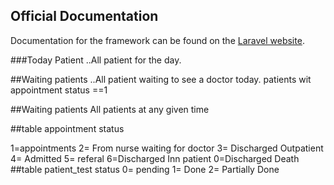 
## Official Documentation

Documentation for the framework can be found on the [Laravel website](http://laravel.com/docs).

###Today Patient
..All patient for the day.

##Waiting patients
..All patient waiting to see a doctor  today.
patients  wit appointment status ==1

##Waiting patients
All patients at any given time

##table appointment status

1=appointments
2= From nurse waiting for doctor
3= Discharged Outpatient
4= Admitted
5= referal
6=Discharged Inn patient
0=Discharged Death
##table patient_test status
0= pending
1= Done
2= Partially Done
